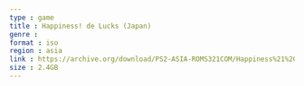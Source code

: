 ```yaml
---
type : game
title : Happiness! de Lucks (Japan)
genre : 
format : iso
region : asia
link : https://archive.org/download/PS2-ASIA-ROMS321COM/Happiness%21%20de%20Lucks%20%28Japan%29.7z
size : 2.4GB
---
```

